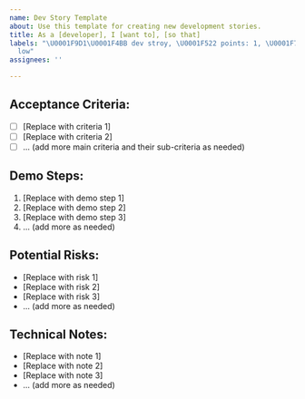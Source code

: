 ```yaml
---
name: Dev Story Template
about: Use this template for creating new development stories.
title: As a [developer], I [want to], [so that]
labels: "\U0001F9D1‍\U0001F4BB dev stroy, \U0001F522 points: 1, \U0001F7E9 priority:
  low"
assignees: ''

---
```


## Acceptance Criteria:  
- [ ] [Replace with criteria 1]
- [ ] [Replace with criteria 2]
- [ ] ... (add more main criteria and their sub-criteria as needed)

## Demo Steps:  
1. [Replace with demo step 1]
2. [Replace with demo step 2]
3. [Replace with demo step 3]
4. ... (add more as needed)

## Potential Risks:  
- [Replace with risk 1]
- [Replace with risk 2]
- [Replace with risk 3]
- ... (add more as needed)

## Technical Notes:  
- [Replace with note 1]
- [Replace with note 2]
- [Replace with note 3]
- ... (add more as needed)
